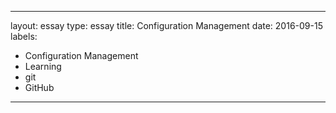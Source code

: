 ---

layout: essay
type: essay
title: Configuration Management
date: 2016-09-15
labels:
  - Configuration Management
  - Learning
  - git
  - GitHub
---